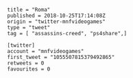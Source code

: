 ```
title = "Roma"
published = 2018-10-25T17:14:08Z
origin = "twitter-mnfvideogames"
type = "tweet"
tag = [ "assassins-creed", "ps4share",]

[twitter]
account = "mnfvideogames"
first_tweet = "1055507815379492865"
retweets = 0
favourites = 0
```

<p class='image'><img src='https://mnf.m17s.net/2018/10/25/DqXqwu1WsAELwND.jpg' alt=''></p>

